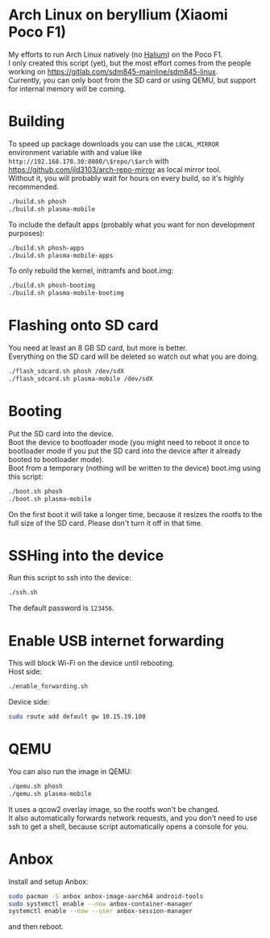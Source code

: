 # Arch Linux on beryllium (Xiaomi Poco F1)

My efforts to run Arch Linux natively (no [Halium](https://halium.org)) on the Poco F1.  
I only created this script (yet), but the most effort comes from the people working
on https://gitlab.com/sdm845-mainline/sdm845-linux.  
Currently, you can only boot from the SD card or using QEMU, but support for internal memory will be coming.

# Building

To speed up package downloads you can use the `LOCAL_MIRROR` environment variable with and value
like `http://192.168.178.30:8080/\$repo/\$arch` with https://github.com/jld3103/arch-repo-mirror as local mirror tool.  
Without it, you will probably wait for hours on every build, so it's highly recommended.

```bash
./build.sh phosh
./build.sh plasma-mobile
```

To include the default apps (probably what you want for non development purposes):

```bash
./build.sh phosh-apps
./build.sh plasma-mobile-apps
```

To only rebuild the kernel, initramfs and boot.img:

```bash
./build.sh phosh-bootimg
./build.sh plasma-mobile-bootimg
```

# Flashing onto SD card

You need at least an 8 GB SD card, but more is better.  
Everything on the SD card will be deleted so watch out what you are doing.

```bash
./flash_sdcard.sh phosh /dev/sdX
./flash_sdcard.sh plasma-mobile /dev/sdX
```

# Booting

Put the SD card into the device.  
Boot the device to bootloader mode (you might need to reboot it once to bootloader mode if you put the SD card into the
device after it already booted to bootloader mode).  
Boot from a temporary (nothing will be written to the device) boot.img using this script:

```bash
./boot.sh phosh
./boot.sh plasma-mobile
```

On the first boot it will take a longer time, because it resizes the rootfs to the full size of the SD card. Please
don't turn it off in that time.

# SSHing into the device

Run this script to ssh into the device:

```bash
./ssh.sh
```

The default password is `123456`.

# Enable USB internet forwarding

This will block Wi-Fi on the device until rebooting.  
Host side:

```bash
./enable_forwarding.sh
```

Device side:

```bash
sudo route add default gw 10.15.19.100
```

# QEMU

You can also run the image in QEMU:

```bash
./qemu.sh phosh
./qemu.sh plasma-mobile
```

It uses a qcow2 overlay image, so the rootfs won't be changed.  
It also automatically forwards network requests, and you don't need to use ssh to get a shell, because script
automatically opens a console for you.

# Anbox

Install and setup Anbox:

```bash
sudo pacman -S anbox anbox-image-aarch64 android-tools
sudo systemctl enable --now anbox-container-manager
systemctl enable --now --user anbox-session-manager
```

and then reboot.